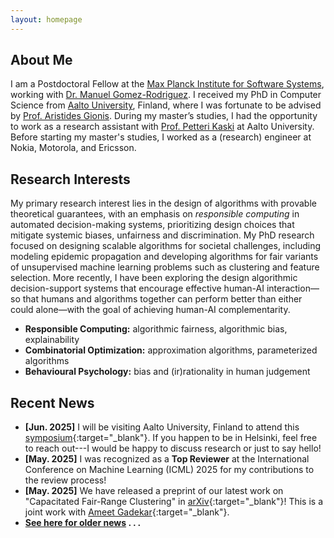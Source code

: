 ```yaml
---
layout: homepage
---
```


## About Me
I am a Postdoctoral Fellow at the [Max Planck Institute for Software Systems](https://www.mpi-sws.org/), working with [Dr. Manuel Gomez-Rodriguez](https://people.mpi-sws.org/~manuelgr/index.html). I received my PhD in Computer Science from [Aalto University](https://www.aalto.fi/en), Finland, where I was fortunate to be advised by [Prof. Aristides Gionis](https://www.kth.se/profile/argioni). During my master’s studies, I had the opportunity to work as a research assistant with [Prof. Petteri Kaski](https://users.ics.aalto.fi/pkaski/) at Aalto University. Before starting my master's studies, I worked as a (research) engineer at Nokia, Motorola, and Ericsson.

## Research Interests
My primary research interest lies in the design of algorithms with provable theoretical guarantees, with an emphasis on _responsible computing_ in automated decision-making systems, prioritizing design choices that mitigate systemic biases, unfairness and discrimination. My PhD research focused on designing scalable algorithms for societal challenges, including modeling epidemic propagation and developing algorithms for fair variants of unsupervised machine learning problems such as clustering and feature selection. More recently, I have been exploring the design algorithmic decision-support systems that encourage effective human-AI interaction—so that humans and algorithms together can perform better than either could alone—with the goal of achieving human-AI complementarity.

- **Responsible Computing:** algorithmic fairness, algorithmic bias, explainability
- **Combinatorial Optimization:** approximation algorithms, parameterized algorithms
- **Behavioural Psychology:** bias and (ir)rationality in human judgement


## Recent News

- **[Jun. 2025]** I will be visiting Aalto University, Finland to attend this [symposium](https://www.aalto.fi/en/events/professor-heikki-mannilas-65th-birthday-symposium){:target="_blank"}. If you happen to be in Helsinki, feel free to reach out---I would be happy to discuss research or just to say hello!
- **[May. 2025]** I was recognized as a **Top Reviewer** at the International Conference on Machine Learning (ICML) 2025 for my contributions to the review process!
- **[May. 2025]** We have released a preprint of our latest work on "Capacitated Fair-Range Clustering" in [arXiv](https://arxiv.org/abs/2505.15905){:target="_blank"}! This is a joint work with [Ameet Gadekar](https://www.amitgadekar.in/){:target="_blank"}.
- <strong>[See here for older news](/news/) . . .</strong>
